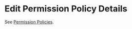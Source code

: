 <meta name="robots" content="noindex">

# Edit Permission Policy Details

See [Permission Policies](https://docs.spot.io/administration/policies/).
